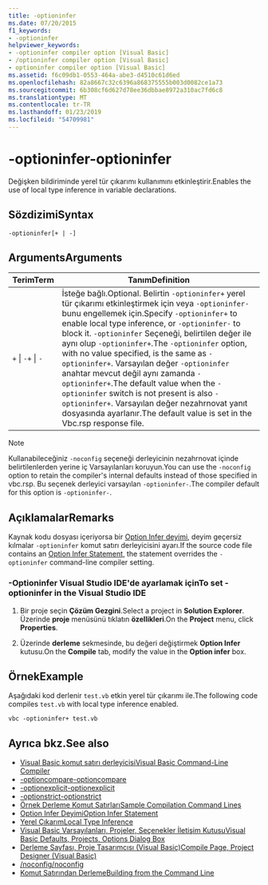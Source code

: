 ```yaml
---
title: -optioninfer
ms.date: 07/20/2015
f1_keywords:
- -optioninfer
helpviewer_keywords:
- -optioninfer compiler option [Visual Basic]
- /optioninfer compiler option [Visual Basic]
- optioninfer compiler option [Visual Basic]
ms.assetid: f6c09db1-0553-464a-abe3-d4510c61d6ed
ms.openlocfilehash: 82a8667c32c6396a868375555b003d0082ce1a73
ms.sourcegitcommit: 6b308cf6d627d78ee36dbbae8972a310ac7fd6c8
ms.translationtype: MT
ms.contentlocale: tr-TR
ms.lasthandoff: 01/23/2019
ms.locfileid: "54709981"
---
```

# <a name="-optioninfer"></a><span data-ttu-id="1c518-102">-optioninfer</span><span class="sxs-lookup"><span data-stu-id="1c518-102">-optioninfer</span></span>
<span data-ttu-id="1c518-103">Değişken bildiriminde yerel tür çıkarımı kullanımını etkinleştirir.</span><span class="sxs-lookup"><span data-stu-id="1c518-103">Enables the use of local type inference in variable declarations.</span></span>  
  
## <a name="syntax"></a><span data-ttu-id="1c518-104">Sözdizimi</span><span class="sxs-lookup"><span data-stu-id="1c518-104">Syntax</span></span>  
  
```  
-optioninfer[+ | -]  
```  
  
## <a name="arguments"></a><span data-ttu-id="1c518-105">Arguments</span><span class="sxs-lookup"><span data-stu-id="1c518-105">Arguments</span></span>  
  
|<span data-ttu-id="1c518-106">Terim</span><span class="sxs-lookup"><span data-stu-id="1c518-106">Term</span></span>|<span data-ttu-id="1c518-107">Tanım</span><span class="sxs-lookup"><span data-stu-id="1c518-107">Definition</span></span>|  
|---|---|  
|<span data-ttu-id="1c518-108">`+` &#124; `-`</span><span class="sxs-lookup"><span data-stu-id="1c518-108">`+` &#124; `-`</span></span>|<span data-ttu-id="1c518-109">İsteğe bağlı.</span><span class="sxs-lookup"><span data-stu-id="1c518-109">Optional.</span></span> <span data-ttu-id="1c518-110">Belirtin `-optioninfer+` yerel tür çıkarımı etkinleştirmek için veya `-optioninfer-` bunu engellemek için.</span><span class="sxs-lookup"><span data-stu-id="1c518-110">Specify `-optioninfer+` to enable local type inference, or `-optioninfer-` to block it.</span></span> <span data-ttu-id="1c518-111">`-optioninfer` Seçeneği, belirtilen değer ile aynı olup `-optioninfer+`.</span><span class="sxs-lookup"><span data-stu-id="1c518-111">The `-optioninfer` option, with no value specified, is the same as `-optioninfer+`.</span></span> <span data-ttu-id="1c518-112">Varsayılan değer `-optioninfer` anahtar mevcut değil aynı zamanda `-optioninfer+`.</span><span class="sxs-lookup"><span data-stu-id="1c518-112">The default value when the `-optioninfer` switch is not present is also `-optioninfer+`.</span></span> <span data-ttu-id="1c518-113">Varsayılan değer nezahrnovat yanıt dosyasında ayarlanır.</span><span class="sxs-lookup"><span data-stu-id="1c518-113">The default value is set in the Vbc.rsp response file.</span></span>|  
  
> [!NOTE]
>  <span data-ttu-id="1c518-114">Kullanabileceğiniz `-noconfig` seçeneği derleyicinin nezahrnovat içinde belirtilenlerden yerine iç Varsayılanları koruyun.</span><span class="sxs-lookup"><span data-stu-id="1c518-114">You can use the `-noconfig` option to retain the compiler's internal defaults instead of those specified in vbc.rsp.</span></span> <span data-ttu-id="1c518-115">Bu seçenek derleyici varsayılan `-optioninfer-`.</span><span class="sxs-lookup"><span data-stu-id="1c518-115">The compiler default for this option is `-optioninfer-`.</span></span>  
  
## <a name="remarks"></a><span data-ttu-id="1c518-116">Açıklamalar</span><span class="sxs-lookup"><span data-stu-id="1c518-116">Remarks</span></span>  
 <span data-ttu-id="1c518-117">Kaynak kodu dosyası içeriyorsa bir [Option Infer deyimi](../../../visual-basic/language-reference/statements/option-infer-statement.md), deyim geçersiz kılmalar `-optioninfer` komut satırı derleyicisini ayarı.</span><span class="sxs-lookup"><span data-stu-id="1c518-117">If the source code file contains an [Option Infer Statement](../../../visual-basic/language-reference/statements/option-infer-statement.md), the statement overrides the `-optioninfer` command-line compiler setting.</span></span>  
  
### <a name="to-set--optioninfer-in-the-visual-studio-ide"></a><span data-ttu-id="1c518-118">-Optioninfer Visual Studio IDE'de ayarlamak için</span><span class="sxs-lookup"><span data-stu-id="1c518-118">To set -optioninfer in the Visual Studio IDE</span></span>  
  
1.  <span data-ttu-id="1c518-119">Bir proje seçin **Çözüm Gezgini**.</span><span class="sxs-lookup"><span data-stu-id="1c518-119">Select a project in **Solution Explorer**.</span></span> <span data-ttu-id="1c518-120">Üzerinde **proje** menüsünü tıklatın **özellikleri**.</span><span class="sxs-lookup"><span data-stu-id="1c518-120">On the **Project** menu, click **Properties**.</span></span>  
  
2.  <span data-ttu-id="1c518-121">Üzerinde **derleme** sekmesinde, bu değeri değiştirmek **Option Infer** kutusu.</span><span class="sxs-lookup"><span data-stu-id="1c518-121">On the **Compile** tab, modify the value in the **Option infer** box.</span></span>  
  
## <a name="example"></a><span data-ttu-id="1c518-122">Örnek</span><span class="sxs-lookup"><span data-stu-id="1c518-122">Example</span></span>  
 <span data-ttu-id="1c518-123">Aşağıdaki kod derlenir `test.vb` etkin yerel tür çıkarımı ile.</span><span class="sxs-lookup"><span data-stu-id="1c518-123">The following code compiles `test.vb` with local type inference enabled.</span></span>  
  
```console
vbc -optioninfer+ test.vb  
```  
  
## <a name="see-also"></a><span data-ttu-id="1c518-124">Ayrıca bkz.</span><span class="sxs-lookup"><span data-stu-id="1c518-124">See also</span></span>
- [<span data-ttu-id="1c518-125">Visual Basic komut satırı derleyicisi</span><span class="sxs-lookup"><span data-stu-id="1c518-125">Visual Basic Command-Line Compiler</span></span>](../../../visual-basic/reference/command-line-compiler/index.md)
- [<span data-ttu-id="1c518-126">-optioncompare</span><span class="sxs-lookup"><span data-stu-id="1c518-126">-optioncompare</span></span>](../../../visual-basic/reference/command-line-compiler/optioncompare.md)
- [<span data-ttu-id="1c518-127">-optionexplicit</span><span class="sxs-lookup"><span data-stu-id="1c518-127">-optionexplicit</span></span>](../../../visual-basic/reference/command-line-compiler/optionexplicit.md)
- [<span data-ttu-id="1c518-128">-optionstrict</span><span class="sxs-lookup"><span data-stu-id="1c518-128">-optionstrict</span></span>](../../../visual-basic/reference/command-line-compiler/optionstrict.md)
- [<span data-ttu-id="1c518-129">Örnek Derleme Komut Satırları</span><span class="sxs-lookup"><span data-stu-id="1c518-129">Sample Compilation Command Lines</span></span>](../../../visual-basic/reference/command-line-compiler/sample-compilation-command-lines.md)
- [<span data-ttu-id="1c518-130">Option Infer Deyimi</span><span class="sxs-lookup"><span data-stu-id="1c518-130">Option Infer Statement</span></span>](../../../visual-basic/language-reference/statements/option-infer-statement.md)
- [<span data-ttu-id="1c518-131">Yerel Çıkarım</span><span class="sxs-lookup"><span data-stu-id="1c518-131">Local Type Inference</span></span>](../../../visual-basic/programming-guide/language-features/variables/local-type-inference.md)
- [<span data-ttu-id="1c518-132">Visual Basic Varsayılanları, Projeler, Seçenekler İletişim Kutusu</span><span class="sxs-lookup"><span data-stu-id="1c518-132">Visual Basic Defaults, Projects, Options Dialog Box</span></span>](/visualstudio/ide/reference/visual-basic-defaults-projects-options-dialog-box)
- [<span data-ttu-id="1c518-133">Derleme Sayfası, Proje Tasarımcısı (Visual Basic)</span><span class="sxs-lookup"><span data-stu-id="1c518-133">Compile Page, Project Designer (Visual Basic)</span></span>](/visualstudio/ide/reference/compile-page-project-designer-visual-basic)
- [<span data-ttu-id="1c518-134">/noconfig</span><span class="sxs-lookup"><span data-stu-id="1c518-134">/noconfig</span></span>](../../../visual-basic/reference/command-line-compiler/noconfig.md)
- [<span data-ttu-id="1c518-135">Komut Satırından Derleme</span><span class="sxs-lookup"><span data-stu-id="1c518-135">Building from the Command Line</span></span>](../../../visual-basic/reference/command-line-compiler/building-from-the-command-line.md)
